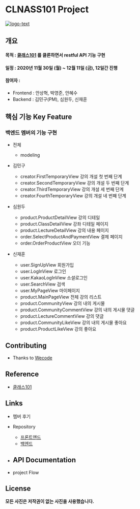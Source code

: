 # CLNASS101 Project

<a href="https://ibb.co/1ZcRcyj"><img src="https://i.ibb.co/BLkTkWF/logo-text.png" alt="logo-text" border="0"></a>

## 개요

#### 목적 : [클래스101](https://class101.net/) 를 클론하면서 restful API 기능 구현

#### 일정 : 2020년 11월 30일 (월) ~ 12월 11일 (금), 12일간 진행

#### 참여자 :

- Frontend : 안상혁, 박영준, 안혜수
- Backend : 김민구(PM), 심원두, 신재훈

## 핵심 기능 Key Feature

### 백엔드 멤버의 기능 구현

- 전체
    - modeling

- 김민구
    - creator.FirstTemporaryView 강의 개설 첫 번째 단계
    - creator.SecondTemporaryView 강의 개설 두 번째 단계
    - creator.ThirdTemporaryView 강의 개설 세 번째 단계
    - creator.FourthTemporaryView 강의 개설 네 번째 단계
    
- 심원두
    - product.ProductDetailView 강의 디테일
    - product.ClassDetailView 강좌 디테일 페이지  
    - product.LectureDetailView 강의 내용 페이지
    - order.SelectProductAndPaymentView 결제 페이지
    - order.OrderProductView 오더 기능
    
- 신재훈
    - user.SignUpView 회원가입
    - user.LogInView 로그인
    - user.KakaoLogInView 소셜로그인
    - user.SearchView 검색
    - user.MyPageView 마이페이지
    - product.MainPageView 전체 강의 리스트
    - product.CommunityView 강의 내의 게시물
    - product.CommunityCommentView 강의 내의 게시물 댓글
    - product.LectureCommentView 강의 댓글
    - product.CommunityLikeView 강의 내의 게시물 좋아요
    - product.ProductLikeView 강의 좋아요

## Contributing

- Thanks to [Wecode](https://wecode.co.kr/)

## Reference

- [클래스101](https://class101.net/)

## Links

- 멤버 후기

- Repository
  - [프론트엔드](https://github.com/wecode-bootcamp-korea/14-2nd-CLNASS101-frontend)
  - [백엔드](https://github.com/wecode-bootcamp-korea/14-2nd-CLNASS101-backend)
  
- API Documentation
  - 
  
- project Flow

## License

**모든 사진은 저작권이 없는 사진을 사용했습니다.**
